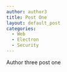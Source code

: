 ```yaml
---
author: author3
title: Post One
layout: default_post
categories:
  - Web
  - Electron
  - Security
---
```


Author three post one
